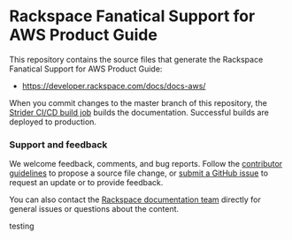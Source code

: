 # Rackspace Fanatical Support for AWS Product Guide

This repository contains the source files that generate the Rackspace Fanatical
Support for AWS Product Guide:

* https://developer.rackspace.com/docs/docs-aws/

When you commit changes to the master branch of this repository, the
[Strider CI/CD build job](https://build.developer.rackspace.com/rackerlabs/docs-aws/)
builds the documentation. Successful builds are deployed to production.

### Support and feedback

We welcome feedback, comments, and bug reports. Follow the [contributor guidelines](CONTRIBUTING.md)
to propose a source file change, or [submit a GitHub issue](https://github.com/rackerlabs/docs-cloud-servers/issues/new)
to request an update or to provide feedback.

You can also contact the [Rackspace documentation team](mailto:devdoc@rackspace.com) directly for general
issues or questions about the content.


testing
